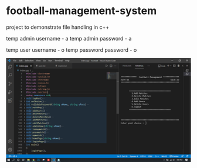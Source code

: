 # football-management-system
 project to demonstrate file handling in c++
 
 temp admin username - a 
 temp admin password - a
 
 temp user username - o 
 temp password password - o
 

 ![alt text](https://github.com/faizan0717/football-management-system/blob/main/Capture.PNG)

